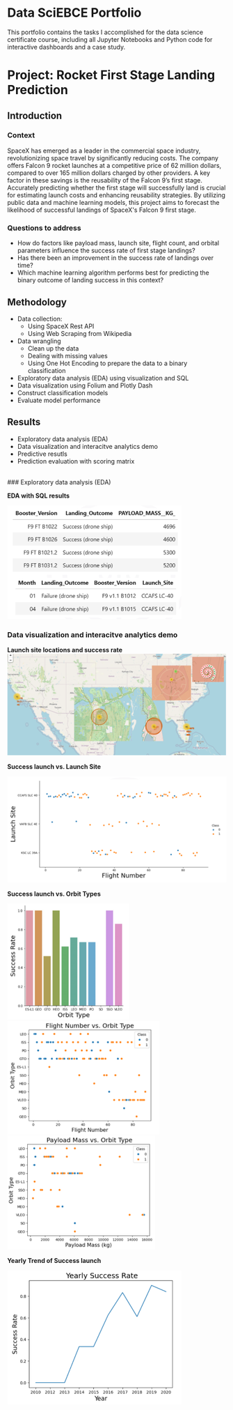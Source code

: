 # Data SciEBCE Portfolio
This portfolio contains the tasks I accomplished for the data science certificate course, including all Jupyter Notebooks and Python code for interactive dashboards and a case study.

# Project: Rocket First Stage Landing Prediction
## Introduction
### Context
SpaceX has emerged as a leader in the commercial space industry, revolutionizing space travel
by significantly reducing costs. The company offers Falcon 9 rocket launches at a competitive
price of 62 million dollars, compared to over 165 million dollars charged by other providers. A
key factor in these savings is the reusability of the Falcon 9’s first stage. Accurately predicting
whether the first stage will successfully land is crucial for estimating launch costs and enhancing
reusability strategies. By utilizing public data and machine learning models, this project aims to
forecast the likelihood of successful landings of SpaceX's Falcon 9 first stage.

### Questions to address
* How do factors like payload mass, launch site, flight count, and orbital parameters influence the
success rate of first stage landings?
* Has there been an improvement in the success rate of landings over time?
* Which machine learning algorithm performs best for predicting the binary outcome of landing
success in this context?

## Methodology 
* Data collection:
  - Using SpaceX Rest API
  - Using Web Scraping from Wikipedia
* Data wrangling
  - Clean up the data
  - Dealing with missing values
  - Using One Hot Encoding to prepare the data to a binary classification
* Exploratory data analysis (EDA) using visualization and SQL
* Data visualization using Folium and Plotly Dash
* Construct classification models
* Evaluate model performance

## Results 
* Exploratory data analysis (EDA)
* Data visualization and interacitve analytics demo
* Predictive resutls
* Prediction evaluation with scoring matrix

<br/>
### Exploratory data analysis (EDA)

**EDA with SQL results**

<img src="Figures/EDA_SQL.PNG" width = "400">

### Data visualization and interacitve analytics demo
**Launch site locations and success rate**
![site_locations](Figures/map_combined.PNG)

**Success launch vs. Launch Site**

<img src="Figures/EDA_launch.PNG" width = "600">


**Success launch vs. Orbit Types**

<img src="Figures/orbits.PNG" width = "280"> <img src="Figures/FN_orbit.PNG" width = "350"> <img src="Figures/payload_orbit.PNG" width = "340">

**Yearly Trend of Success launch**

<img src="Figures/trend.PNG" width = "400">
